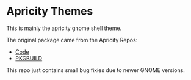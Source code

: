 # Apricity Themes

This is mainly the apricity gnome shell theme.

The original package came from the Apricity Repos:
- [Code](https://github.com/Apricity-OS/apricity-themes-gnome)
- [PKGBUILD](https://github.com/Apricity-OS/apricity-packages/tree/master/apricity-themes-gnome)

This repo just contains small bug fixies due to newer GNOME versions.
